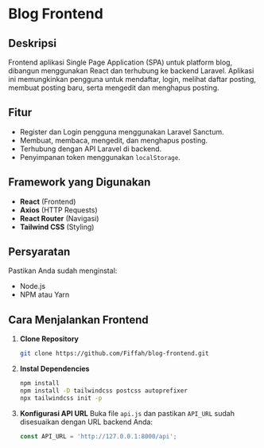 # Blog Frontend

## Deskripsi
Frontend aplikasi Single Page Application (SPA) untuk platform blog, dibangun menggunakan React dan terhubung ke backend Laravel. Aplikasi ini memungkinkan pengguna untuk mendaftar, login, melihat daftar posting, membuat posting baru, serta mengedit dan menghapus posting.

## Fitur
- Register dan Login pengguna menggunakan Laravel Sanctum.
- Membuat, membaca, mengedit, dan menghapus posting.
- Terhubung dengan API Laravel di backend.
- Penyimpanan token menggunakan `localStorage`.

## Framework yang Digunakan
- **React** (Frontend)
- **Axios** (HTTP Requests)
- **React Router** (Navigasi)
- **Tailwind CSS** (Styling)

## Persyaratan
Pastikan Anda sudah menginstal:
- Node.js
- NPM atau Yarn

## Cara Menjalankan Frontend

1. **Clone Repository**
    ```bash
    git clone https://github.com/Fiffah/blog-frontend.git
    ```

2. **Instal Dependencies**
    ```bash
    npm install
    npm install -D tailwindcss postcss autoprefixer
    npx tailwindcss init -p
    ```

3. **Konfigurasi API URL**
   Buka file `api.js` dan pastikan `API_URL` sudah disesuaikan dengan URL backend Anda:
   ```javascript
   const API_URL = 'http://127.0.0.1:8000/api';
